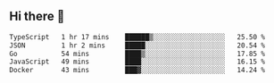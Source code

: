 ## Hi there 👋

<!--START_SECTION:waka-->

```txt
TypeScript   1 hr 17 mins    ██████▒░░░░░░░░░░░░░░░░░░   25.50 %
JSON         1 hr 2 mins     █████░░░░░░░░░░░░░░░░░░░░   20.54 %
Go           54 mins         ████▒░░░░░░░░░░░░░░░░░░░░   17.85 %
JavaScript   49 mins         ████░░░░░░░░░░░░░░░░░░░░░   16.15 %
Docker       43 mins         ███▓░░░░░░░░░░░░░░░░░░░░░   14.24 %
```

<!--END_SECTION:waka-->
